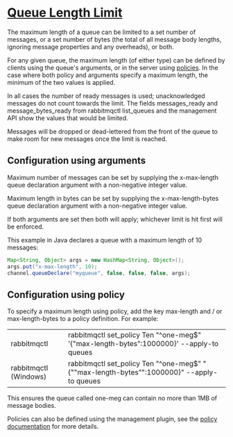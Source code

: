 



# [Queue Length Limit](http://www.rabbitmq.com/maxlength.html)

The maximum length of a queue can be limited to a set number of messages, or a set number of bytes (the total of all message body lengths, ignoring message properties and any overheads), or both.

For any given queue, the maximum length (of either type) can be defined by clients using the queue's arguments, or in the server using [policies](http://www.rabbitmq.com/parameters.html#policies). In the case where both policy and arguments specify a maximum length, the minimum of the two values is applied.

In all cases the number of ready messages is used; unacknowledged messages do not count towards the limit. The fields messages_ready and message_bytes_ready from rabbitmqctl list_queues and the management API show the values that would be limited.

Messages will be dropped or dead-lettered from the front of the queue to make room for new messages once the limit is reached.

## Configuration using arguments

Maximum number of messages can be set by supplying the x-max-length queue declaration argument with a non-negative integer value.

Maximum length in bytes can be set by supplying the x-max-length-bytes queue declaration argument with a non-negative integer value.

If both arguments are set then both will apply; whichever limit is hit first will be enforced.

This example in Java declares a queue with a maximum length of 10 messages:

```java
Map<String, Object> args = new HashMap<String, Object>();
args.put("x-max-length", 10);
channel.queueDeclare("myqueue", false, false, false, args);
```

## Configuration using policy

To specify a maximum length using policy, add the key max-length and / or max-length-bytes to a policy definition. For example:

| | |
-------- | ---
| rabbitmqctl | rabbitmqctl set_policy Ten "^one-meg$" '{"max-length-bytes":1000000}' --apply-to queues|
| rabbitmqctl (Windows) | rabbitmqctl set_policy Ten "^one-meg$" "{""max-length-bytes"":1000000}" --apply-to queues |

	

This ensures the queue called one-meg can contain no more than 1MB of message bodies.

Policies can also be defined using the management plugin, see the [policy documentation](http://www.rabbitmq.com/parameters.html#policies) for more details.

